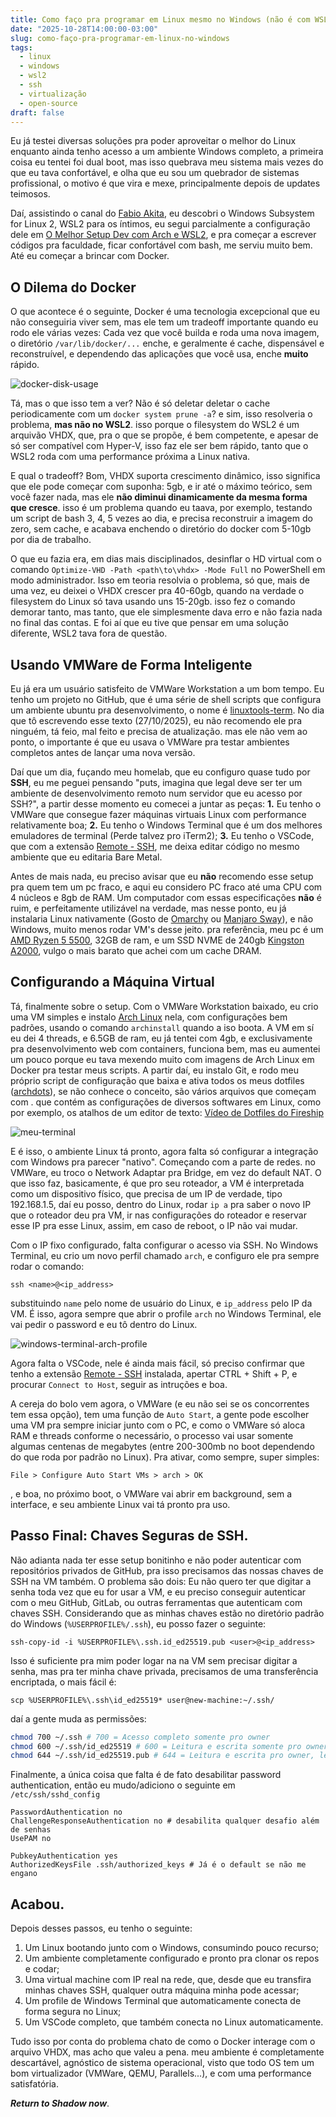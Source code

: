 ```yaml
---
title: Como faço pra programar em Linux mesmo no Windows (não é com WSL2)
date: "2025-10-28T14:00:00-03:00"
slug: como-faço-pra-programar-em-linux-no-windows
tags:
  - linux
  - windows
  - wsl2
  - ssh
  - virtualização
  - open-source
draft: false
---
```


Eu já testei diversas soluções pra poder aproveitar o melhor do Linux enquanto ainda tenho acesso a um ambiente Windows completo, a primeira coisa eu tentei foi dual boot, mas isso quebrava meu sistema mais vezes do que eu tava confortável, e olha que eu sou um quebrador de sistemas profissional, o motivo é que vira e mexe, principalmente depois de updates teimosos.

Daí, assistindo o canal do [Fabio Akita](https://www.youtube.com/@Akitando), eu descobri o Windows Subsystem for Linux 2, WSL2 para os íntimos, eu segui parcialmente a configuração dele em [O Melhor Setup Dev com Arch e WSL2](https://www.youtube.com/watch?v=sjrW74Hx5Po), e pra começar a escrever códigos pra faculdade, ficar confortável com bash, me serviu muito bem. Até eu começar a brincar com Docker.

## O Dilema do Docker
O que acontece é o seguinte, Docker é uma tecnologia excepcional que eu não conseguiria viver sem, mas ele tem um tradeoff importante quando eu rodo ele várias vezes: Cada vez que você builda e roda uma nova imagem, o diretório `/var/lib/docker/...` enche, e geralmente é cache, dispensável e reconstruível, e dependendo das aplicações que você usa, enche **muito** rápido.

![docker-disk-usage](docker-disk-usage.png)

Tá, mas o que isso tem a ver? Não é só deletar deletar o cache periodicamente com um `docker system prune -a`? e sim, isso resolveria o problema, **mas não no WSL2**. isso porque o filesystem do WSL2 é um arquivão VHDX, que, pra o que se propõe, é bem competente, e apesar de só ser compatível com Hyper-V, isso faz ele ser bem rápido, tanto que o WSL2 roda com uma performance próxima a Linux nativa.

E qual o tradeoff? Bom, VHDX suporta crescimento dinâmico, isso significa que ele pode começar com suponha: 5gb, e ir até o máximo teórico, sem você fazer nada, mas ele **não diminui dinamicamente da mesma forma que cresce**. isso é um problema quando eu taava, por exemplo, testando um script de bash 3, 4, 5 vezes ao dia, e precisa reconstruir a imagem do zero, sem cache, e acabava enchendo o diretório do docker com 5-10gb por dia de trabalho.

O que eu fazia era, em dias mais disciplinados, desinflar o HD virtual com o comando `Optimize-VHD -Path <path\to\vhdx> -Mode Full` no PowerShell em modo administrador. Isso em teoria resolvia o problema, só que, mais de uma vez, eu deixei o VHDX crescer pra 40-60gb, quando na verdade o filesystem do Linux só tava usando uns 15-20gb. isso fez o comando demorar tanto, mas tanto, que ele simplesmente dava erro e não fazia nada no final das contas. E foi aí que eu tive que pensar em uma solução diferente, WSL2 tava fora de questão.

## Usando VMWare de Forma Inteligente
Eu já era um usuário satisfeito de VMWare Workstation a um bom tempo. Eu tenho um projeto no GitHub, que é uma série de shell scripts que configura um ambiente ubuntu pra desenvolvimento, o nome é [linuxtools-term](https://github.com/RoPedro/linuxtools-term). No dia que tô escrevendo esse texto (27/10/2025), eu não recomendo ele pra ninguém, tá feio, mal feito e precisa de atualização. mas ele não vem ao ponto, o importante é que eu usava o VMWare pra testar ambientes completos antes de lançar uma nova versão.

Daí que um dia, fuçando meu homelab, que eu configuro quase tudo por **SSH**, eu me peguei pensando "puts, imagina que legal deve ser ter um ambiente de desenvolvimento remoto num servidor que eu acesso por SSH?", a partir desse momento eu comecei a juntar as peças: **1.** Eu tenho o VMWare que consegue fazer máquinas virtuais Linux com performance relativamente boa; **2.**  Eu tenho o Windows Terminal que é um dos melhores emuladores de terminal (Perde talvez pro iTerm2); **3.** Eu tenho o VSCode, que com a extensão [Remote - SSH](https://marketplace.visualstudio.com/items?itemName=ms-vscode-remote.remote-ssh), me deixa editar código no mesmo ambiente que eu editaria Bare Metal.

Antes de mais nada, eu preciso avisar que eu **não** recomendo esse setup pra quem tem um pc fraco, e aqui eu considero PC fraco até uma CPU com 4 núcleos e 8gb de RAM. Um computador com essas especificações **não** é ruim, e perfeitamente utilizável na verdade, mas nesse ponto, eu já instalaria Linux nativamente (Gosto de [Omarchy](https://omarchy.org/) ou [Manjaro Sway](https://manjaro-sway.download/)), e não Windows, muito menos rodar VM's desse jeito. pra referência, meu pc é um [AMD Ryzen 5 5500](https://www.techpowerup.com/cpu-specs/ryzen-5-5500.c2756), 32GB de ram, e um SSD NVME de 240gb [Kingston A2000](https://www.kingston.com/datasheets/A2000_us.pdf), vulgo o mais barato que achei com um cache DRAM.

## Configurando a Máquina Virtual
Tá, finalmente sobre o setup. Com o VMWare Workstation baixado, eu crio uma VM simples e instalo [Arch Linux](https://archlinux.org/) nela, com configurações bem padrões, usando o comando `archinstall` quando a iso boota. A VM em sí eu dei 4 threads, e 6.5GB de ram, eu já tentei com 4gb, e exclusivamente pra desenvolvimento web com containers, funciona bem, mas eu aumentei um pouco porque eu tava mexendo muito com imagens de Arch Linux em Docker pra testar meus scripts. A partir daí, eu instalo Git, e rodo meu próprio script de configuração que baixa e ativa todos os meus dotfiles ([archdots](https://github.com/RoPedro/archdots/)), se não conhece o conceito, são vários arquivos que começam com . que contém as configurações de diversos softwares em Linux, como por exemplo, os atalhos de um editor de texto: [Vídeo de Dotfiles do Fireship](https://youtu.be/r_MpUP6aKiQ)

![meu-terminal](zsh-env.png)

E é isso, o ambiente Linux tá pronto, agora falta só configurar a integração com Windows pra parecer "nativo". Começando com a parte de redes. no VMWare, eu troco o Network Adaptar pra Bridge, em vez do default NAT. O que isso faz, basicamente, é que pro seu roteador, a VM é interpretada como um dispositivo físico, que precisa de um IP de verdade, tipo 192.168.1.5, daí eu posso, dentro do Linux, rodar `ip a` pra saber o novo IP que o roteador deu pra VM, ir nas configurações do roteador e reservar esse IP pra esse Linux, assim, em caso de reboot, o IP não vai mudar.

Com o IP fixo configurado, falta configurar o acesso via SSH. No Windows Terminal, eu crio um novo perfil chamado `arch`, e configuro ele pra sempre rodar o comando:

`ssh <name>@<ip_address>`

substituindo `name` pelo nome de usuário do Linux, e `ip_address` pelo IP da VM. É isso, agora sempre que  abrir o profile `arch` no Windows Terminal, ele vai pedir o password e eu tô dentro do Linux.

![windows-terminal-arch-profile](win-term-arch-profile.png)

Agora falta o VSCode, nele é ainda mais fácil, só preciso confirmar que tenho a extensão [Remote - SSH](https://marketplace.visualstudio.com/items?itemName=ms-vscode-remote.remote-ssh) instalada, apertar CTRL + Shift + P, e procurar `Connect to Host`, seguir as intruções e boa.

A cereja do bolo vem agora, o VMWare (e eu não sei se os concorrentes tem essa opção), tem uma função de `Auto Start`, a gente pode escolher uma VM pra sempre iniciar junto com o PC, e como o VMWare só aloca RAM e threads conforme o necessário, o processo vai usar somente algumas centenas de megabytes (entre 200-300mb no boot dependendo do que roda por padrão no Linux). Pra ativar, como sempre, super simples: 

`File > Configure Auto Start VMs > arch > OK`

, e boa, no próximo boot, o VMWare vai abrir em background, sem a interface, e seu ambiente Linux vai tá pronto pra uso.

## Passo Final: Chaves Seguras de SSH.
Não adianta nada ter esse setup bonitinho e não poder autenticar com repositórios privados de GitHub, pra isso precisamos das nossas chaves de SSH na VM também. O problema são dois: Eu não quero ter que digitar a senha toda vez que eu for usar a VM, e eu preciso conseguir autenticar com o meu GitHub, GitLab, ou outras ferramentas que autenticam com chaves SSH.
Considerando que as minhas chaves estão no diretório padrão do Windows (`%USERPROFILE%/.ssh`), eu posso fazer o seguinte:

`ssh-copy-id -i %USERPROFILE%\.ssh.id_ed25519.pub <user>@<ip_address>`

Isso é suficiente pra mim poder logar na na VM sem precisar digitar a senha, mas pra ter minha chave privada, precisamos de uma transferência encriptada, o mais fácil é:

`scp %USERPROFILE%\.ssh\id_ed25519* user@new-machine:~/.ssh/`

daí a gente muda as permissões:

```bash
chmod 700 ~/.ssh # 700 = Acesso completo somente pro owner
chmod 600 ~/.ssh/id_ed25519 # 600 = Leitura e escrita somente pro owner
chmod 644 ~/.ssh/id_ed25519.pub # 644 = Leitura e escrita pro owner, leitura pra todo resto
```

Finalmente, a única coisa que falta é de fato desabilitar password authentication, então eu mudo/adiciono o seguinte em `/etc/ssh/sshd_config`

```
PasswordAuthentication no
ChallengeResponseAuthentication no # desabilita qualquer desafio além de senhas
UsePAM no

PubkeyAuthentication yes
AuthorizedKeysFile .ssh/authorized_keys # Já é o default se não me engano
```
## Acabou.
Depois desses passos, eu tenho o seguinte:
1. Um Linux bootando junto com o Windows, consumindo pouco recurso;
2. Um ambiente completamente configurado e pronto pra clonar os repos e codar;
3. Uma virtual machine com IP real na rede, que, desde que eu transfira minhas chaves SSH, qualquer outra máquina minha pode acessar;
4. Um profile de Windows Terminal que automaticamente conecta de forma segura no Linux;
5. Um VSCode completo, que também conecta no Linux automaticamente.

Tudo isso por conta do problema chato de como o Docker interage com o arquivo VHDX, mas acho que valeu a pena. meu ambiente é completamente descartável, agnóstico de sistema operacional, visto que todo OS tem um bom virtualizador (VMWare, QEMU, Parallels...), e com uma performance satisfatória.

***Return to Shadow now***.